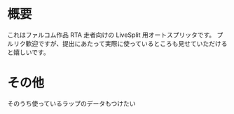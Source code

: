 # 概要

これはファルコム作品 RTA 走者向けの LiveSplit 用オートスプリッタです。
プルリク歓迎ですが、提出にあたって実際に使っているところも見せていただけると嬉しいです。

# その他

そのうち使っているラップのデータもつけたい
